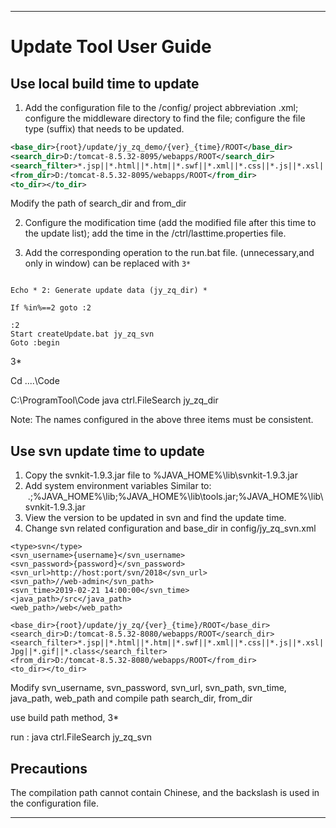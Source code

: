 

------------------------------------------------------------------------------------------------------------------------------------

# Update Tool User Guide


## Use local build time to update

1. Add the configuration file to the /config/ project abbreviation .xml; configure the middleware directory to find the file; configure the file type (suffix) that needs to be updated.

```xml
<base_dir>{root}/update/jy_zq_demo/{ver}_{time}/ROOT</base_dir>
<search_dir>D:/tomcat-8.5.32-8095/webapps/ROOT</search_dir>
<search_filter>*.jsp||*.html||*.htm||*.swf||*.xml||*.css||*.js||*.xsl||*.png||*. jpg||*.gif||*.class</search_filter>
<from_dir>D:/tomcat-8.5.32-8095/webapps/ROOT</from_dir>
<to_dir></to_dir>
```

Modify the path of search_dir and from_dir

 2. Configure the modification time (add the modified file after this time to the update list); add the time in the /ctrl/lasttime.properties file.

 3. Add the corresponding operation to the run.bat file. (unnecessary,and only in window) can be replaced with `3*`

```

Echo * 2: Generate update data (jy_zq_dir) *

If %in%==2 goto :2

:2
Start createUpdate.bat jy_zq_svn
Goto :begin

```

3*

Cd ..\..\Code

C:\ProgramTool\Code
java ctrl.FileSearch jy_zq_dir

Note: The names configured in the above three items must be consistent.

## Use svn update time to update

1. Copy the svnkit-1.9.3.jar file to %JAVA_HOME%\lib\svnkit-1.9.3.jar
2. Add system environment variables Similar to:
 .;%JAVA_HOME%\lib;%JAVA_HOME%\lib\tools.jar;%JAVA_HOME%\lib\svnkit-1.9.3.jar
3. View the version to be updated in svn and find the update time.
4. Change svn related configuration and base_dir in config/jy_zq_svn.xml

```
<type>svn</type>
<svn_username>{username}</svn_username>
<svn_password>{password}</svn_password>
<svn_url>http://host:port/svn/2018</svn_url>
<svn_path>//web-admin</svn_path>
<svn_time>2019-02-21 14:00:00</svn_time>
<java_path>/src</java_path>
<web_path>/web</web_path>

<base_dir>{root}/update/jy_zq/{ver}_{time}/ROOT</base_dir>
<search_dir>D:/tomcat-8.5.32-8080/webapps/ROOT</search_dir>
<search_filter>*.jsp||*.html||*.htm||*.swf||*.xml||*.css||*.js||*.xsl||*.png||*. Jpg||*.gif||*.class</search_filter>
<from_dir>D:/tomcat-8.5.32-8080/webapps/ROOT</from_dir>
<to_dir></to_dir>
```

Modify svn_username, svn_password, svn_url, svn_path, svn_time, java_path, web_path and compile path search_dir, from_dir

use build path method, 3*

run : java ctrl.FileSearch jy_zq_svn

## Precautions

The compilation path cannot contain Chinese, and the backslash is used in the configuration file.

----------------------------------------------------------------------------------------------------------------------------------------

